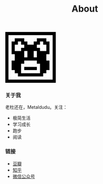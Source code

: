 ﻿---
layout: page
title: About
permalink: /about
---

![LOGO](/image/logo.jpg)

### 关于我

老杜还在，Metaldudu。关注：

* 极简生活
* 学习成长
* 跑步
* 阅读

### 链接

 * [豆瓣](http://www.douban.com/people/metaldudu/)
 * [知乎](http://www.zhihu.com/people/metaldudu)
 * [微信公众号](http://weixin.sogou.com/gzh?openid=oIWsFt4U7jktfR73NNOqBfdx7baE&sourceid=weixinvr)